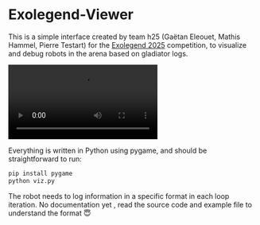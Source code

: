 # Exolegend-Viewer

This is a simple interface created by team h25 (Gaëtan Eleouet, Mathis Hammel, Pierre Testart) for the [Exolegend 2025](https://www.exolegend.com/) competition, to visualize and debug robots in the arena based on gladiator logs.

![Example run of the player](example.mp4)

Everything is written in Python using pygame, and should be straightforward to run:

```bash
pip install pygame
python viz.py
```

The robot needs to log information in a specific format in each loop iteration. No documentation yet , read the source code and example file to understand the format 😇